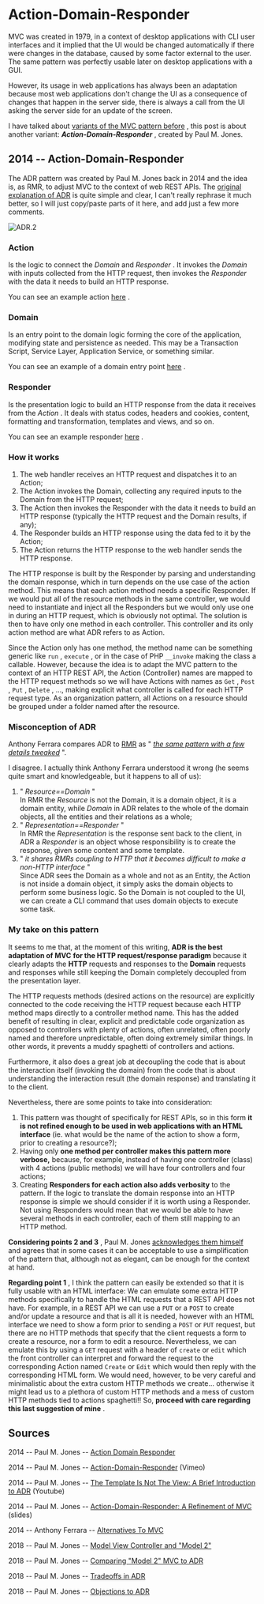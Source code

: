 # Action-Domain-Responder

MVC was created in 1979, in a context of desktop applications with CLI
user interfaces and it implied that the UI would be changed
automatically if there were changes in the database, caused by some
factor external to the user. The same pattern was perfectly usable later
on desktop applications with a GUI.

However, its usage in web applications has always been an adaptation
because most web applications don't change the UI as a consequence of
changes that happen in the server side, there is always a call from the
UI asking the server side for an update of the screen.

I have talked about [variants of the MVC pattern
before](ch07.md) ,
this post is about another variant: **_Action-Domain-Responder_** ,
created by Paul M. Jones.

## 2014 -- Action-Domain-Responder

The ADR pattern was created by Paul M. Jones back in 2014 and the idea
is, as RMR, to adjust MVC to the context of web REST APIs. The [original
explanation of
ADR](https://github.com/pmjones/adr#action-domain-responder) is quite
simple and clear, I can't really rephrase it much better, so I will just
copy/paste parts of it here, and add just a few more comments.

![ADR.2](https://herbertograca.files.wordpress.com/2018/09/adr-22.png?w=1100)

### Action

Is the logic to connect the _Domain_ and _Responder_ . It invokes the
_Domain_ with inputs collected from the HTTP request, then invokes the
_Responder_ with the data it needs to build an HTTP response.

You can see an example action
[here](https://github.com/pmjones/adr-example/blob/master/src/Web/Blog/Add/BlogAddAction.php)
.

### Domain

Is an entry point to the domain logic forming the core of the
application, modifying state and persistence as needed. This may be a
Transaction Script, Service Layer, Application Service, or something
similar.

You can see an example of a domain entry point
[here](https://github.com/pmjones/adr-example/blob/master/src/Domain/Blog/BlogService.php)
.

### Responder

Is the presentation logic to build an HTTP response from the data it
receives from the _Action_ . It deals with status codes, headers and
cookies, content, formatting and transformation, templates and views,
and so on.

You can see an example responder
[here](https://github.com/pmjones/adr-example/blob/master/src/Web/Blog/Add/BlogAddResponder.php)
.

### How it works

1.  The web handler receives an HTTP request and dispatches it to an
    Action;
2.  The Action invokes the Domain, collecting any required inputs to the
    Domain from the HTTP request;
3.  The Action then invokes the Responder with the data it needs to
    build an HTTP response (typically the HTTP request and the Domain
    results, if any);
4.  The Responder builds an HTTP response using the data fed to it by
    the Action;
5.  The Action returns the HTTP response to the web handler sends the
    HTTP response.

The HTTP response is built by the Responder by parsing and understanding
the domain response, which in turn depends on the use case of the action
method. This means that each action method needs a specific Responder.
If we would put all of the resource methods in the same controller, we
would need to instantiate and inject all the Responders but we would
only use one in during an HTTP request, which is obviously not optimal.
The solution is then to have only one method in each controller. This
controller and its only action method are what ADR refers to as Action.

Since the Action only has one method, the method name can be something
generic like `run` , `execute` , or in the case of PHP
`__invoke` making the class a callable. However, because the
idea is to adapt the MVC pattern to the context of an HTTP REST API, the
Action (Controller) names are mapped to the HTTP request methods so we
will have Actions with names as `Get` , `Post` ,
`Put` , `Delete` , ..., making explicit what
controller is called for each HTTP request type. As an organization
pattern, all Actions on a resource should be grouped under a folder
named after the resource.

### Misconception of ADR

Anthony Ferrara compares ADR to [RMR](ch7-7.md) as " _[the same pattern with a few details
tweaked](https://blog.ircmaxell.com/2014/11/alternatives-to-mvc.html#ADR-Action-Domain-Responder)_
".

I disagree. I actually think Anthony Ferrara understood it wrong (he
seems quite smart and knowledgeable, but it happens to all of us):

1.  " _Resource==Domain_ "\
    In RMR the _Resource_ is not the Domain, it is a domain object, it
    is a domain entity, while _Domain_ in ADR relates to the whole of
    the domain objects, all the entities and their relations as a whole;
2.  " _Representation==Responder_ "\
    In RMR the _Representation_ is the response sent back to the client,
    in ADR a _Responder_ is an object whose responsibility is to create
    the response, given some content and some template.
3.  " _it shares RMRs coupling to HTTP that it becomes difficult to make
    a non-HTTP interface_ "\
    Since ADR sees the Domain as a whole and not as an Entity, the
    Action is not inside a domain object, it simply asks the domain
    objects to perform some business logic. So the Domain is not coupled
    to the UI, we can create a CLI command that uses domain objects to
    execute some task.

### My take on this pattern

It seems to me that, at the moment of this writing, **ADR is the best
adaptation of MVC** **for the HTTP request/response paradigm** because
it clearly adapts the **HTTP** requests and responses to the **Domain**
requests and responses while still keeping the Domain completely
decoupled from the presentation layer.

The HTTP requests methods (desired actions on the resource) are
explicitly connected to the code receiving the HTTP request because each
HTTP method maps directly to a controller method name. This has the
added benefit of resulting in clear, explicit and predictable code
organization as opposed to controllers with plenty of actions, often
unrelated, often poorly named and therefore unpredictable, often doing
extremely similar things. In other words, it prevents a muddy spaghetti
of controllers and actions.

Furthermore, it also does a great job at decoupling the code that is
about the interaction itself (invoking the domain) from the code that is
about understanding the interaction result (the domain response) and
translating it to the client.

Nevertheless, there are some points to take into consideration:

1.  This pattern was thought of specifically for REST APIs, so in this
    form **it is not refined enough to be used in web applications with
    an HTML interface** (ie. what would be the name of the action to
    show a form, prior to creating a resource?);
2.  Having only **one method per controller makes this pattern more
    verbose,** because, for example, instead of having one controller
    (class) with 4 actions (public methods) we will have four
    controllers and four actions;
3.  Creating **Responders for each action also adds verbosity** to the
    pattern. If the logic to translate the domain response into an HTTP
    response is simple we should consider if it is worth using a
    Responder. Not using Responders would mean that we would be able to
    have several methods in each controller, each of them still mapping
    to an HTTP method.

**Considering points 2 and 3** , Paul M. Jones [acknowledges them
himself](https://github.com/pmjones/adr/blob/master/TRADEOFFS.md) and
agrees that in some cases it can be acceptable to use a simplification
of the pattern that, although not as elegant, can be enough for the
context at hand.

**Regarding point 1** , I think the pattern can easily be extended so
that it is fully usable with an HTML interface: We can emulate some
extra HTTP methods specifically to handle the HTML requests that a REST
API does not have. For example, in a REST API we can use a
`PUT` or a `POST` to create and/or update a resource
and that is all it is needed, however with an HTML interface we need to
show a form prior to sending a `POST` or `PUT`
request, but there are no HTTP methods that specify that the client
requests a form to create a resource, nor a form to edit a resource.
Nevertheless, we can emulate this by using a `GET` request with
a header of `create` or `edit` which the front
controller can interpret and forward the request to the corresponding
Action named `Create` or `Edit` which would then reply
with the corresponding HTML form. We would need, however, to be very
careful and minimalistic about the extra custom HTTP methods we
create... otherwise it might lead us to a plethora of custom HTTP
methods and a mess of custom HTTP methods tied to actions spaghetti!!
So, **proceed with care regarding this last suggestion of mine** .

## **Sources**

2014 -- Paul M. Jones -- [Action Domain Responder](https://github.com/pmjones/adr)

2014 -- Paul M. Jones -- [Action-Domain-Responder](https://vimeo.com/106771285) (Vimeo)

2014 -- Paul M. Jones -- [The Template Is Not The View: A Brief Introduction to ADR](https://www.youtube.com/watch?v=rlrTyN0aqSk) (Youtube)

2014 -- Paul M. Jones -- [Action-Domain-Responder: A Refinement of MVC](https://www.slideshare.net/pmjones88/actiondomainresponder-a-refinement-of-mvc) (slides)

2014 -- Anthony Ferrara -- [Alternatives To MVC](https://blog.ircmaxell.com/2014/11/alternatives-to-mvc.html)

2018 -- Paul M. Jones -- [Model View Controller and "Model 2"](https://github.com/pmjones/adr/blob/master/MVC-MODEL-2.md)

2018 -- Paul M. Jones -- [Comparing "Model 2" MVC to ADR](https://github.com/pmjones/adr/blob/master/ADR.md)

2018 -- Paul M. Jones -- [Tradeoffs in ADR](https://github.com/pmjones/adr/blob/master/TRADEOFFS.md)

2018 -- Paul M. Jones -- [Objections to ADR](https://github.com/pmjones/adr/blob/master/OBJECTIONS.md)

